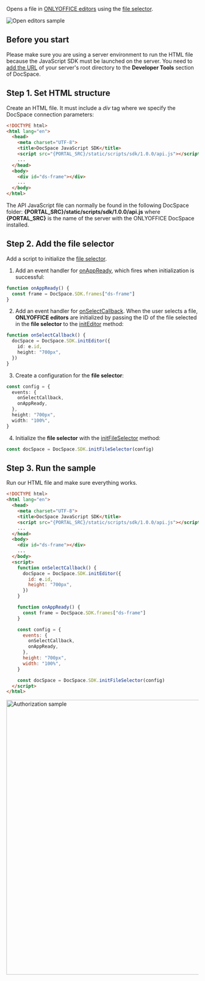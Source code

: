 Opens a file in [ONLYOFFICE editors](../../Usage%20SDK/Initialization%20Modes/Editor.md) using the [file selector](../../Usage%20SDK/Initialization%20Modes/File%20Selector.md).

![Open editors sample](/assets/images/docspace/open-editors.svg)

## Before you start

Please make sure you are using a server environment to run the HTML file because the JavaScript SDK must be launched on the server.
You need to [add the URL](../../Get%20Started/Basic%20concepts.md#step-1-specifying-the-docspace-url) of your server's root directory to the **Developer Tools** section of DocSpace.

## Step 1. Set HTML structure

Create an HTML file. It must include a *div* tag where we specify the DocSpace connection parameters:

``` html
<!DOCTYPE html>
<html lang="en">
  <head>
    <meta charset="UTF-8">
    <title>DocSpace JavaScript SDK</title>
    <script src="{PORTAL_SRC}/static/scripts/sdk/1.0.0/api.js"></script>
    ...
  </head>
  <body>
    <div id="ds-frame"></div>
    ...
  </body>
</html>
```

The API JavaScript file can normally be found in the following DocSpace folder: **\{PORTAL_SRC\}/static/scripts/sdk/1.0.0/api.js** where **\{PORTAL_SRC\}** is the name of the server with the ONLYOFFICE DocSpace installed.

## Step 2. Add the file selector

Add a script to initialize the [file selector](../Initialization%20Modes/File%20Selector.md).

1. Add an event handler for [onAppReady](../Events.md#onappready), which fires when initialization is successful:

``` ts
function onAppReady() {
  const frame = DocSpace.SDK.frames["ds-frame"]
}
```

2. Add an event handler for [onSelectCallback](../Events.md#onselectcallback). When the user selects a file, **ONLYOFFICE editors** are initialized by passing the ID of the file selected in the **file selector** to the [initEditor](../Methods.md#initeditor) method:

``` ts
function onSelectCallback() {
  docSpace = DocSpace.SDK.initEditor({
    id: e.id,
    height: "700px",
  })
}
```

3. Create a configuration for the **file selector**:

``` ts
const config = {
  events: {
    onSelectCallback,
    onAppReady,
  },
  height: "700px",
  width: "100%",
}
```

4. Initialize the **file selector** with the [initFileSelector](../Methods.md#initfileselector) method:

``` ts
const docSpace = DocSpace.SDK.initFileSelector(config)
```

## Step 3. Run the sample

Run our HTML file and make sure everything works.

``` html
<!DOCTYPE html>
<html lang="en">
  <head>
    <meta charset="UTF-8">
    <title>DocSpace JavaScript SDK</title>
    <script src="{PORTAL_SRC}/static/scripts/sdk/1.0.0/api.js"></script>
    ...
  </head>
  <body>
    <div id="ds-frame"></div>
    ...
  </body>
  <script>
    function onSelectCallback() {
      docSpace = DocSpace.SDK.initEditor({
        id: e.id,
        height: "700px",
      })
    }

    function onAppReady() {
      const frame = DocSpace.SDK.frames["ds-frame"]
    }

    const config = {
      events: {
        onSelectCallback,
        onAppReady,
      },
      height: "700px",
      width: "100%",
    }

    const docSpace = DocSpace.SDK.initFileSelector(config)
  </script>
</html>
```

<img alt="Authorization sample" src="/assets/images/docspace/gifs/open-editors.gif" width="720px" />
